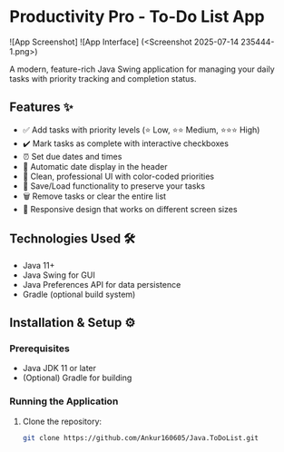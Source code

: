 # Productivity Pro - To-Do List App

![App Screenshot]
![App Interface] (<Screenshot 2025-07-14 235444-1.png>)

A modern, feature-rich Java Swing application for managing your daily tasks with priority tracking and completion status.

## Features ✨

- ✅ Add tasks with priority levels (⭐ Low, ⭐⭐ Medium, ⭐⭐⭐ High)
- ✔️ Mark tasks as complete with interactive checkboxes
- ⏰ Set due dates and times
- 📅 Automatic date display in the header
- 🎨 Clean, professional UI with color-coded priorities
- 💾 Save/Load functionality to preserve your tasks
- 🗑️ Remove tasks or clear the entire list
- 📱 Responsive design that works on different screen sizes

## Technologies Used 🛠️

- Java 11+
- Java Swing for GUI
- Java Preferences API for data persistence
- Gradle (optional build system)

## Installation & Setup ⚙️

### Prerequisites
- Java JDK 11 or later
- (Optional) Gradle for building

### Running the Application
1. Clone the repository:
   ```bash
   git clone https://github.com/Ankur160605/Java.ToDoList.git